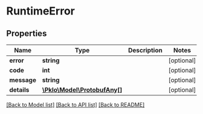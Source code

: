 # RuntimeError

## Properties
Name | Type | Description | Notes
------------ | ------------- | ------------- | -------------
**error** | **string** |  | [optional] 
**code** | **int** |  | [optional] 
**message** | **string** |  | [optional] 
**details** | [**\PkIo\Model\ProtobufAny[]**](ProtobufAny.md) |  | [optional] 

[[Back to Model list]](../../README.md#documentation-for-models) [[Back to API list]](../../README.md#documentation-for-api-endpoints) [[Back to README]](../../README.md)

